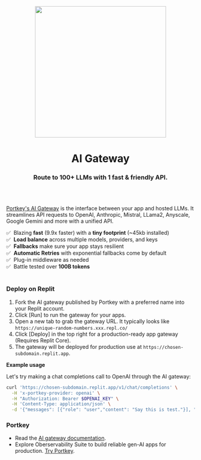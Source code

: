 <div align="center">
<img src="/docs/images/gateway-border.png" width=350>

# AI Gateway

### Route to 100+ LLMs with 1 fast & friendly API.

</div>
<br><br>

[Portkey's AI Gateway](https://portkey.ai/features/ai-gateway) is the interface between your app and hosted LLMs. It streamlines API requests to OpenAI, Anthropic, Mistral, LLama2, Anyscale, Google Gemini and more with a unified API.

✅&nbsp; Blazing **fast** (9.9x faster) with a **tiny footprint** (~45kb installed) <br>
✅&nbsp; **Load balance** across multiple models, providers, and keys <br>
✅&nbsp; **Fallbacks** make sure your app stays resilient <br>
✅&nbsp; **Automatic Retries** with exponential fallbacks come by default <br>
✅&nbsp; Plug-in middleware as needed <br>
✅&nbsp; Battle tested over **100B tokens** <br>
<br>

### Deploy on Replit

1. Fork the AI gateway published by Portkey with a preferred name into your Replit account.
2. Click [Run] to run the gateway for your apps.
3. Open a new tab to grab the gateway URL. It typically looks like `https://unique-random-numbers.xxx.repl.co/`
4. Click [Deploy] in the top right for a production-ready app gateway (Requires Replit Core).
5. The gateway will be deployed for production use at `https://chosen-subdomain.replit.app`.

**Example usage**

Let's try making a chat completions call to OpenAI through the AI gateway:

```sh
curl 'https://chosen-subdomain.replit.app/v1/chat/completions' \
  -H 'x-portkey-provider: openai' \
  -H "Authorization: Bearer $OPENAI_KEY" \
  -H 'Content-Type: application/json' \
  -d '{"messages": [{"role": "user","content": "Say this is test."}], "max_tokens": 20, "model": "gpt-4"}'
```

### Portkey

- Read the [AI gateway documentation](https://portkey.ai/docs/product/ai-gateway-streamline-llm-integrations).
- Explore Oberservability Suite to build reliable gen-AI apps for production. [Try Portkey](https://portkey.ai/).
